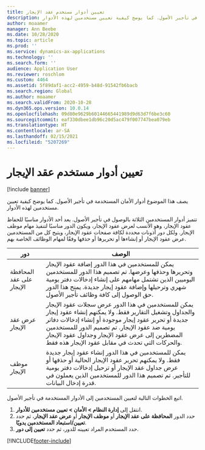 ```yaml
---
title: تعيين أدوار مستخدم عقد الإيجار
description: يصف هذا الموضوع أدوار الأمان المستخدمة في تأجير الأصول. كما يوضح كيفية تعيين مستخدمين لهذه الأدوار.
author: moaamer
manager: Ann Beebe
ms.date: 10/28/2020
ms.topic: article
ms.prod: ''
ms.service: dynamics-ax-applications
ms.technology: ''
ms.search.form: ''
audience: Application User
ms.reviewer: roschlom
ms.custom: 4464
ms.assetid: 5f89daf1-acc2-4959-b48d-91542fb6bacb
ms.search.region: Global
ms.author: moaamer
ms.search.validFrom: 2020-10-28
ms.dyn365.ops.version: 10.0.14
ms.openlocfilehash: 09d80e9629b60144665441989d9d63d7f6be3c60
ms.sourcegitcommit: eaf330dbee1db96c20d5ac479f007747bea079eb
ms.translationtype: HT
ms.contentlocale: ar-SA
ms.lasthandoff: 02/15/2021
ms.locfileid: "5207269"
---
```

# <a name="assign-lease-user-roles"></a>تعيين أدوار مستخدم عقد الإيجار

[!include [banner](../includes/banner.md)]

يصف هذا الموضوع أدوار الأمان المستخدمة في تأجير الأصول. كما يوضح كيفية تعيين مستخدمين لهذه الأدوار.

تتميز أدوار المستخدمين الثلاثة بالوصول في تأجير الأصول. يعد أحد الأدوار مناسبًا للحفاظ عقود الإيجار، وهو الأنسب لعرض عقود الإيجار، ويكون الدور مناسبًا لتنفيذ مهام موظف الإيجار. ولكل دور أذونات محددة لكافة صفحات عقود الإيجار، ويتيح كل من المستخدمين عرض عقود الإيجار أو إنشاءها أو تحريرها أو حذفها وفقًا لمهام الوظائف الخاصة بهم.

| دور           | الوصف |
|----------------|-------------|
| المحافظة على عقد الإيجار | يمكن للمستخدمين في هذا الدور إضافة عقود الإيجار وتحريرها وحذفها وعرضها. تم تصميم هذا الدور للمستخدمين اليوميين الذين تشتمل مهامهم على إنشاء إدخالات دفتر يومية شهري وترحيلها وإضافة عقود إيجار جديدة. يمنح هذا الدور حق الوصول إلى كافة وظائف تأجير الأصول. |
| عرض عقد الإيجار     | يمكن للمستخدمين في هذا الدور عرض سجلات عقود الإيجار والجداول وتشغيل التقارير فقط. ولا يمكنهم إنشاء عقود إيجار جديدة أو تحرير عقود إيجار موجودة أو إنشاء إدخالات دفاتر يومية ضد عقود الإيجار. تم تصميم الدور للمستخدمين المضطرين إلى عرض عقود الإيجار وجداول عقود الإيجار والحركات التي تحدث في مقابل عقود الإيجار هذه فقط. |
| موظف الإيجار    | يمكن للمستخدمين في هذا الدور إنشاء عقود إيجار جديدة فقط. ولا يمكنهم تحرير عقود الإيجار الحالية أو حذفها أو عرض جداول عقد الإيجار أو ترحيل إدخالات دفتر يومية للتأجير. تم تصميم هذا الدور للمستخدمين الذين يعملون في قدرة إدخال البيانات. |

اتبع الخطوات التالية لتعيين المستخدمين إلى الأدوار المستخدمة في تأجير الأصول.

1. انتقل إلى **إدارة النظام \> الأمان \> تعيين مستخدمين للأدوار**.
2. حدد الدور **المحافظة على عقد الإيجار** أو **موظف الإيجار** أو **عرض عقد الإيجار**، ثم حدد **تعيين/استبعاد المستخدمين يدويًا**.
3. حدد المستخدم المراد تعيينه للدور، ثم حدد **تعيين إلى دور**.


[!INCLUDE[footer-include](../../includes/footer-banner.md)]